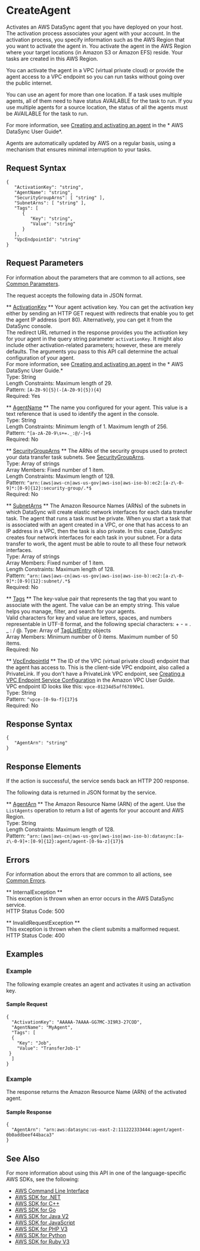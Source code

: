 # CreateAgent<a name="API_CreateAgent"></a>

Activates an AWS DataSync agent that you have deployed on your host\. The activation process associates your agent with your account\. In the activation process, you specify information such as the AWS Region that you want to activate the agent in\. You activate the agent in the AWS Region where your target locations \(in Amazon S3 or Amazon EFS\) reside\. Your tasks are created in this AWS Region\.

You can activate the agent in a VPC \(virtual private cloud\) or provide the agent access to a VPC endpoint so you can run tasks without going over the public internet\.

You can use an agent for more than one location\. If a task uses multiple agents, all of them need to have status AVAILABLE for the task to run\. If you use multiple agents for a source location, the status of all the agents must be AVAILABLE for the task to run\. 

For more information, see [Creating and activating an agent](https://docs.aws.amazon.com/datasync/latest/userguide/activating-agent.html) in the * AWS DataSync User Guide*\.

Agents are automatically updated by AWS on a regular basis, using a mechanism that ensures minimal interruption to your tasks\.



## Request Syntax<a name="API_CreateAgent_RequestSyntax"></a>

```
{
   "ActivationKey": "string",
   "AgentName": "string",
   "SecurityGroupArns": [ "string" ],
   "SubnetArns": [ "string" ],
   "Tags": [ 
      { 
         "Key": "string",
         "Value": "string"
      }
   ],
   "VpcEndpointId": "string"
}
```

## Request Parameters<a name="API_CreateAgent_RequestParameters"></a>

For information about the parameters that are common to all actions, see [Common Parameters](CommonParameters.md)\.

The request accepts the following data in JSON format\.

 ** [ActivationKey](#API_CreateAgent_RequestSyntax) **   <a name="DataSync-CreateAgent-request-ActivationKey"></a>
Your agent activation key\. You can get the activation key either by sending an HTTP GET request with redirects that enable you to get the agent IP address \(port 80\)\. Alternatively, you can get it from the DataSync console\.  
The redirect URL returned in the response provides you the activation key for your agent in the query string parameter `activationKey`\. It might also include other activation\-related parameters; however, these are merely defaults\. The arguments you pass to this API call determine the actual configuration of your agent\.  
For more information, see [Creating and activating an agent](https://docs.aws.amazon.com/datasync/latest/userguide/activating-agent.html) in the * AWS DataSync User Guide\.*   
Type: String  
Length Constraints: Maximum length of 29\.  
Pattern: `[A-Z0-9]{5}(-[A-Z0-9]{5}){4}`   
Required: Yes

 ** [AgentName](#API_CreateAgent_RequestSyntax) **   <a name="DataSync-CreateAgent-request-AgentName"></a>
The name you configured for your agent\. This value is a text reference that is used to identify the agent in the console\.  
Type: String  
Length Constraints: Minimum length of 1\. Maximum length of 256\.  
Pattern: `^[a-zA-Z0-9\s+=._:@/-]+$`   
Required: No

 ** [SecurityGroupArns](#API_CreateAgent_RequestSyntax) **   <a name="DataSync-CreateAgent-request-SecurityGroupArns"></a>
The ARNs of the security groups used to protect your data transfer task subnets\. See [SecurityGroupArns](https://docs.aws.amazon.com/datasync/latest/userguide/API_Ec2Config.html#DataSync-Type-Ec2Config-SecurityGroupArns)\.  
Type: Array of strings  
Array Members: Fixed number of 1 item\.  
Length Constraints: Maximum length of 128\.  
Pattern: `^arn:(aws|aws-cn|aws-us-gov|aws-iso|aws-iso-b):ec2:[a-z\-0-9]*:[0-9]{12}:security-group/.*$`   
Required: No

 ** [SubnetArns](#API_CreateAgent_RequestSyntax) **   <a name="DataSync-CreateAgent-request-SubnetArns"></a>
The Amazon Resource Names \(ARNs\) of the subnets in which DataSync will create elastic network interfaces for each data transfer task\. The agent that runs a task must be private\. When you start a task that is associated with an agent created in a VPC, or one that has access to an IP address in a VPC, then the task is also private\. In this case, DataSync creates four network interfaces for each task in your subnet\. For a data transfer to work, the agent must be able to route to all these four network interfaces\.  
Type: Array of strings  
Array Members: Fixed number of 1 item\.  
Length Constraints: Maximum length of 128\.  
Pattern: `^arn:(aws|aws-cn|aws-us-gov|aws-iso|aws-iso-b):ec2:[a-z\-0-9]*:[0-9]{12}:subnet/.*$`   
Required: No

 ** [Tags](#API_CreateAgent_RequestSyntax) **   <a name="DataSync-CreateAgent-request-Tags"></a>
The key\-value pair that represents the tag that you want to associate with the agent\. The value can be an empty string\. This value helps you manage, filter, and search for your agents\.  
Valid characters for key and value are letters, spaces, and numbers representable in UTF\-8 format, and the following special characters: \+ \- = \. \_ : / @\. 
Type: Array of [TagListEntry](API_TagListEntry.md) objects  
Array Members: Minimum number of 0 items\. Maximum number of 50 items\.  
Required: No

 ** [VpcEndpointId](#API_CreateAgent_RequestSyntax) **   <a name="DataSync-CreateAgent-request-VpcEndpointId"></a>
The ID of the VPC \(virtual private cloud\) endpoint that the agent has access to\. This is the client\-side VPC endpoint, also called a PrivateLink\. If you don't have a PrivateLink VPC endpoint, see [Creating a VPC Endpoint Service Configuration](https://docs.aws.amazon.com/vpc/latest/userguide/endpoint-service.html#create-endpoint-service) in the Amazon VPC User Guide\.  
VPC endpoint ID looks like this: `vpce-01234d5aff67890e1`\.  
Type: String  
Pattern: `^vpce-[0-9a-f]{17}$`   
Required: No

## Response Syntax<a name="API_CreateAgent_ResponseSyntax"></a>

```
{
   "AgentArn": "string"
}
```

## Response Elements<a name="API_CreateAgent_ResponseElements"></a>

If the action is successful, the service sends back an HTTP 200 response\.

The following data is returned in JSON format by the service\.

 ** [AgentArn](#API_CreateAgent_ResponseSyntax) **   <a name="DataSync-CreateAgent-response-AgentArn"></a>
The Amazon Resource Name \(ARN\) of the agent\. Use the `ListAgents` operation to return a list of agents for your account and AWS Region\.  
Type: String  
Length Constraints: Maximum length of 128\.  
Pattern: `^arn:(aws|aws-cn|aws-us-gov|aws-iso|aws-iso-b):datasync:[a-z\-0-9]+:[0-9]{12}:agent/agent-[0-9a-z]{17}$` 

## Errors<a name="API_CreateAgent_Errors"></a>

For information about the errors that are common to all actions, see [Common Errors](CommonErrors.md)\.

 ** InternalException **   
This exception is thrown when an error occurs in the AWS DataSync service\.  
HTTP Status Code: 500

 ** InvalidRequestException **   
This exception is thrown when the client submits a malformed request\.  
HTTP Status Code: 400

## Examples<a name="API_CreateAgent_Examples"></a>

### Example<a name="API_CreateAgent_Example_1"></a>

The following example creates an agent and activates it using an activation key\.

#### Sample Request<a name="API_CreateAgent_Example_1_Request"></a>

```
{
  "ActivationKey": "AAAAA-7AAAA-GG7MC-3I9R3-27COD",
  "AgentName": "MyAgent",
  "Tags": [
  {
    "Key": "Job",
    "Value": "TransferJob-1"
 }
  ]
}
```

### Example<a name="API_CreateAgent_Example_2"></a>

The response returns the Amazon Resource Name \(ARN\) of the activated agent\.

#### Sample Response<a name="API_CreateAgent_Example_2_Response"></a>

```
{ 
  "AgentArn": "arn:aws:datasync:us-east-2:111222333444:agent/agent-0b0addbeef44baca3" 
}
```

## See Also<a name="API_CreateAgent_SeeAlso"></a>

For more information about using this API in one of the language\-specific AWS SDKs, see the following:
+  [AWS Command Line Interface](https://docs.aws.amazon.com/goto/aws-cli/datasync-2018-11-09/CreateAgent) 
+  [AWS SDK for \.NET](https://docs.aws.amazon.com/goto/DotNetSDKV3/datasync-2018-11-09/CreateAgent) 
+  [AWS SDK for C\+\+](https://docs.aws.amazon.com/goto/SdkForCpp/datasync-2018-11-09/CreateAgent) 
+  [AWS SDK for Go](https://docs.aws.amazon.com/goto/SdkForGoV1/datasync-2018-11-09/CreateAgent) 
+  [AWS SDK for Java V2](https://docs.aws.amazon.com/goto/SdkForJavaV2/datasync-2018-11-09/CreateAgent) 
+  [AWS SDK for JavaScript](https://docs.aws.amazon.com/goto/AWSJavaScriptSDK/datasync-2018-11-09/CreateAgent) 
+  [AWS SDK for PHP V3](https://docs.aws.amazon.com/goto/SdkForPHPV3/datasync-2018-11-09/CreateAgent) 
+  [AWS SDK for Python](https://docs.aws.amazon.com/goto/boto3/datasync-2018-11-09/CreateAgent) 
+  [AWS SDK for Ruby V3](https://docs.aws.amazon.com/goto/SdkForRubyV3/datasync-2018-11-09/CreateAgent) 